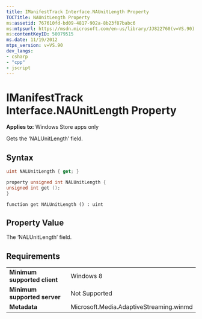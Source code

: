 ```yaml
---
title: IManifestTrack Interface.NAUnitLength Property
TOCTitle: NAUnitLength Property
ms:assetid: 767610fd-bd09-4817-902a-8b23f87babc6
ms:mtpsurl: https://msdn.microsoft.com/en-us/library/JJ822760(v=VS.90)
ms:contentKeyID: 50079515
ms.date: 11/19/2012
mtps_version: v=VS.90
dev_langs:
- csharp
- "cpp"
- jscript
---
```


# IManifestTrack Interface.NAUnitLength Property

**Applies to:** Windows Store apps only

Gets the ‘NALUnitLength’ field.

## Syntax

```csharp
uint NALUnitLength { get; }
```

```cpp
property unsigned int NALUnitLength {
unsigned int get ();
}
```

```jscript
function get NALUnitLength () : uint
```

## Property Value

The ‘NALUnitLength’ field.

## Requirements

|||
|--- |--- |
|**Minimum supported client**|Windows 8|
|**Minimum supported server**|Not Supported|
|**Metadata**|Microsoft.Media.AdaptiveStreaming.winmd|

